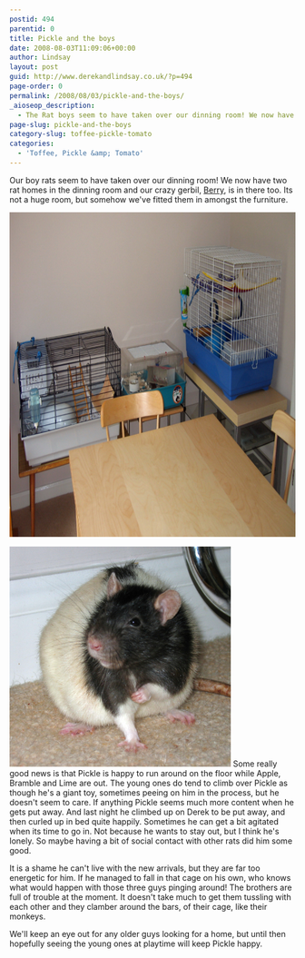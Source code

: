 ```yaml
---
postid: 494
parentid: 0
title: Pickle and the boys
date: 2008-08-03T11:09:06+00:00
author: Lindsay
layout: post
guid: http://www.derekandlindsay.co.uk/?p=494
page-order: 0
permalink: /2008/08/03/pickle-and-the-boys/
_aioseop_description:
  - The Rat boys seem to have taken over our dinning room! We now have two rat homes in the dinning room and our crazy gerbil, Berry, is in there too.
page-slug: pickle-and-the-boys
category-slug: toffee-pickle-tomato
categories:
  - 'Toffee, Pickle &amp; Tomato'
---
```

Our boy rats seem to have taken over our dinning room! We now have two rat homes in the dinning room and our crazy gerbil, [Berry](/gerbils/berry/ "Berry"), is in there too. Its not a huge room, but somehow we've fitted them in amongst the furniture.

<img class="aligncenter size-full wp-image-8378" title="The rat cages in our dinning room" src="/wp-content/uploads/2008/08/post_2017.jpg" alt="The rat cages in our dinning room" width="940" height="572" /> 

<img class="alignright size-full wp-image-8381" title="Our black hooded rat, Pickle" src="/wp-content/uploads/2008/08/post_2276.jpg" alt="Our black hooded rat, Pickle" width="390" height="388" /> Some really good news is that Pickle is happy to run around on the floor while Apple, Bramble and Lime are out. The young ones do tend to climb over Pickle as though he's a giant toy, sometimes peeing on him in the process, but he doesn't seem to care. If anything Pickle seems much more content when he gets put away. And last night he climbed up on Derek to be put away, and then curled up in bed quite happily. Sometimes he can get a bit agitated when its time to go in. Not because he wants to stay out, but I think he's lonely. So maybe having a bit of social contact with other rats did him some good.

It is a shame he can't live with the new arrivals, but they are far too energetic for him. If he managed to fall in that cage on his own, who knows what would happen with those three guys pinging around! The brothers are full of trouble at the moment. It doesn't take much to get them tussling with each other and they clamber around the bars, of their cage, like their monkeys.

We'll keep an eye out for any older guys looking for a home, but until then hopefully seeing the young ones at playtime will keep Pickle happy.